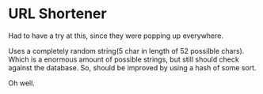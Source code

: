 # URL Shortener

Had to have a try at this, since they were popping up everywhere.

Uses a completely random string(5 char in length of 52 possilble chars). Which is a enormous amount of possible strings, but still should check against the database. So, should be improved by using a hash of some sort.

Oh well.